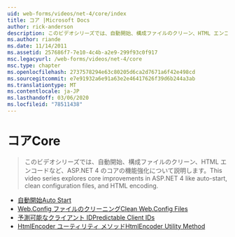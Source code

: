 ```yaml
---
uid: web-forms/videos/net-4/core/index
title: コア |Microsoft Docs
author: rick-anderson
description: このビデオシリーズでは、自動開始、構成ファイルのクリーン、HTML エンコードなど、ASP.NET 4 のコアの機能強化について説明します。
ms.author: riande
ms.date: 11/14/2011
ms.assetid: 257686f7-7e10-4c4b-a2e9-299f93c0f917
msc.legacyurl: /web-forms/videos/net-4/core
msc.type: chapter
ms.openlocfilehash: 2737578294e63c80205d6ca2d7671a6f42e498cd
ms.sourcegitcommit: e7e91932a6e91a63e2e46417626f39d6b244a3ab
ms.translationtype: MT
ms.contentlocale: ja-JP
ms.lasthandoff: 03/06/2020
ms.locfileid: "78511438"
---
```

# <a name="core"></a><span data-ttu-id="0f9c7-103">コア</span><span class="sxs-lookup"><span data-stu-id="0f9c7-103">Core</span></span>

> <span data-ttu-id="0f9c7-104">このビデオシリーズでは、自動開始、構成ファイルのクリーン、HTML エンコードなど、ASP.NET 4 のコアの機能強化について説明します。</span><span class="sxs-lookup"><span data-stu-id="0f9c7-104">This video series explores core improvements in ASP.NET 4 like auto-start, clean configuration files, and HTML encoding.</span></span>

- [<span data-ttu-id="0f9c7-105">自動開始</span><span class="sxs-lookup"><span data-stu-id="0f9c7-105">Auto Start</span></span>](aspnet-4-quick-hit-auto-start.md)
- [<span data-ttu-id="0f9c7-106">Web.Config ファイルのクリーニング</span><span class="sxs-lookup"><span data-stu-id="0f9c7-106">Clean Web.Config Files</span></span>](aspnet-4-quick-hit-clean-webconfig-files.md)
- [<span data-ttu-id="0f9c7-107">予測可能なクライアント ID</span><span class="sxs-lookup"><span data-stu-id="0f9c7-107">Predictable Client IDs</span></span>](aspnet-4-quick-hit-predictable-client-ids.md)
- [<span data-ttu-id="0f9c7-108">HtmlEncoder ユーティリティ メソッド</span><span class="sxs-lookup"><span data-stu-id="0f9c7-108">HtmlEncoder Utility Method</span></span>](aspnet-4-quick-hit-the-htmlencoder-utility-method.md)
